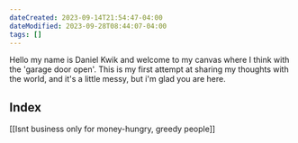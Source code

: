 ```yaml
---
dateCreated: 2023-09-14T21:54:47-04:00
dateModified: 2023-09-28T08:44:07-04:00
tags: []
---
```

Hello my name is Daniel Kwik and welcome to my canvas where I think with the 'garage door open'. This is my first attempt at sharing my thoughts with the world, and it's a little messy, but i'm glad you are here.
## Index

[[Isnt business only for money-hungry, greedy people]]